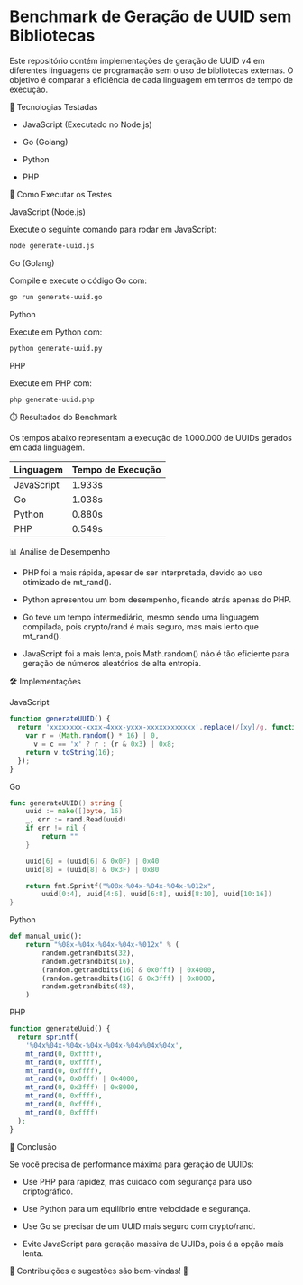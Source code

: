 # Benchmark de Geração de UUID sem Bibliotecas

Este repositório contém implementações de geração de UUID v4 em diferentes linguagens de programação sem o uso de bibliotecas externas. O objetivo é comparar a eficiência de cada linguagem em termos de tempo de execução.



📌 Tecnologias Testadas

* JavaScript (Executado no Node.js)

* Go (Golang)

* Python

* PHP

🚀 Como Executar os Testes

JavaScript (Node.js)

Execute o seguinte comando para rodar em JavaScript:

```bash
node generate-uuid.js
```

Go (Golang)

Compile e execute o código Go com:

```bash
go run generate-uuid.go
``` 

Python

Execute em Python com:

```bash
python generate-uuid.py
```

PHP

Execute em PHP com:

```bash
php generate-uuid.php
```

⏱️ Resultados do Benchmark

Os tempos abaixo representam a execução de 1.000.000 de UUIDs gerados em cada linguagem.

| Linguagem | Tempo de Execução |
|-----------|-------------------|
| JavaScript | 1.933s |
| Go | 1.038s |
| Python | 0.880s |
| PHP | 0.549s |

📊 Análise de Desempenho

* PHP foi a mais rápida, apesar de ser interpretada, devido ao uso otimizado de mt_rand().

* Python apresentou um bom desempenho, ficando atrás apenas do PHP.

* Go teve um tempo intermediário, mesmo sendo uma linguagem compilada, pois crypto/rand é mais seguro, mas mais lento que mt_rand().

* JavaScript foi a mais lenta, pois Math.random() não é tão eficiente para geração de números aleatórios de alta entropia.


🛠️ Implementações

JavaScript

```javascript
function generateUUID() {
  return 'xxxxxxxx-xxxx-4xxx-yxxx-xxxxxxxxxxxx'.replace(/[xy]/g, function (c) {
    var r = (Math.random() * 16) | 0,
      v = c == 'x' ? r : (r & 0x3) | 0x8;
    return v.toString(16);
  });
}
```

Go

```go
func generateUUID() string {
	uuid := make([]byte, 16)
	_, err := rand.Read(uuid)
	if err != nil {
		return ""
	}

	uuid[6] = (uuid[6] & 0x0F) | 0x40
	uuid[8] = (uuid[8] & 0x3F) | 0x80

	return fmt.Sprintf("%08x-%04x-%04x-%04x-%012x",
		uuid[0:4], uuid[4:6], uuid[6:8], uuid[8:10], uuid[10:16])
}
```

Python

```python
def manual_uuid():
    return "%08x-%04x-%04x-%04x-%012x" % (
        random.getrandbits(32),
        random.getrandbits(16),
        (random.getrandbits(16) & 0x0fff) | 0x4000,
        (random.getrandbits(16) & 0x3fff) | 0x8000,
        random.getrandbits(48),
    )
```

PHP

```php
function generateUuid() {
  return sprintf(
    '%04x%04x-%04x-%04x-%04x-%04x%04x%04x',
    mt_rand(0, 0xffff),
    mt_rand(0, 0xffff),
    mt_rand(0, 0xffff),
    mt_rand(0, 0x0fff) | 0x4000,
    mt_rand(0, 0x3fff) | 0x8000,
    mt_rand(0, 0xffff),
    mt_rand(0, 0xffff),
    mt_rand(0, 0xffff)
  );
}
```

📌 Conclusão

Se você precisa de performance máxima para geração de UUIDs:

* Use PHP para rapidez, mas cuidado com segurança para uso criptográfico.

* Use Python para um equilíbrio entre velocidade e segurança.

* Use Go se precisar de um UUID mais seguro com crypto/rand.

* Evite JavaScript para geração massiva de UUIDs, pois é a opção mais lenta.

🔗 Contribuições e sugestões são bem-vindas! 🚀